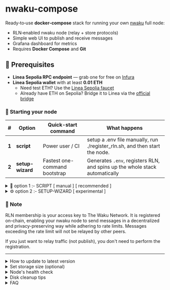 # nwaku-compose

Ready‑to‑use **docker‑compose** stack for running your own [nwaku](https://github.com/waku-org/nwaku) full node:

* RLN‑enabled nwaku node (relay + store protocols)
* Simple web UI to publish and receive messages
* Grafana dashboard for metrics
* Requires **Docker Compose** and **Git**

## 📝 Prerequisites

* **Linea Sepolia RPC endpoint** — grab one for free on [Infura](https://www.infura.io)
* **Linea Sepolia wallet** with at least **0.01 ETH**  
  * Need test ETH? Use the [Linea Sepolia faucet](https://www.infura.io/faucet/sepolia)  
  * Already have ETH on Sepolia? Bridge it to Linea via the [official bridge](https://bridge.linea.build/native-bridge)

### 🚀 Starting your node

| # | Option | Quick-start command | What happens | 
|---|------|--------------------|--------------|
| **1** | **script** | Power user / CI | setup a .env file manually, run ./register_rln.sh, and then start the node.|
| **2** | **setup-wizard** | Fastest one-command bootstrap | Generates `.env`, registers RLN, and spins up the whole stack automatically |

<details>
<summary>🧪 option 1 :- SCRIPT [ manual ] [ recommended ] </summary>

```
cp .env.example .env  
```
Edit the .env file and fill in all required parameters 

This command will register your membership and store it in `keystore/keystore.json`:
```
./register_rln.sh
```

### 💽 2. Select DB Parameters

Waku runs a PostgreSQL Database to store messages from the network and serve them to other peers.
To prevent the database to grow indefinitely, you need to select how much disk space to allocate.
You can either run a script that will estimate and set a good value:

```
./set_storage_retention.sh
```

Or select your own value. For example, `50GB`:

```shell
echo "STORAGE_SIZE=50GB" >> .env
```

Depending on your machine's memory, it may be worth allocating more memory to the Postgres container to ensure heavy queries are served:

```shell
./set_postgres_shm.sh
```

Or select your own value manually, for example, `4g`:

```shell
echo "POSTGRES_SHM=4g" >> .env
```

### 🖥️ 3. Start your node

Start all processes: nwaku node, database and grafana for metrics. Your [RLN](https://rate-limiting-nullifier.github.io/rln-docs/what_is_rln.html) membership is loaded into nwaku under the hood.
```console
docker-compose up -d
```
⚠️ The node might take a few minutes the very first time it runs because it needs to build locally the RLN community membership tree.

###🏄🏼‍♂️ 4. Interact with your nwaku node

* See [localhost:3000](http://localhost:3000/d/yns_4vFVk/nwaku-monitoring) for node metrics.
* See [localhost:4000](http://localhost:4000) for a nice frontend to chat with other users.

**📬 4. Use the REST API**

Your nwaku node exposes a [REST API](https://waku-org.github.io/waku-rest-api/) to interact with it.

```
# get nwaku version
curl http://127.0.0.1:8645/debug/v1/version
# get nwaku info
curl http://127.0.0.1:8645/debug/v1/info
```

**Publish a message to a `contentTopic`**. Everyone subscribed to it will receive it. Note that `payload` is base64 encoded.

```
curl -X POST "http://127.0.0.1:8645/relay/v1/auto/messages" \
 -H "content-type: application/json" \
 -d '{"payload":"'$(echo -n "Hello Waku Network - from Anonymous User" | base64)'","contentTopic":"/my-app/2/chatroom-1/proto"}'
```

**Get messages sent to a `contentTopic`**. Note that any store node in the network is used to reply.
```
curl -X GET "http://127.0.0.1:8645/store/v1/messages?contentTopics=%2Fmy-app%2F2%2Fchatroom-1%2Fproto&pageSize=50&ascending=true" \
 -H "accept: application/json"
```

For advanced documentation, refer to [ADVANCED.md](https://github.com/waku-org/nwaku-compose/blob/master/ADVANCED.md).

</details>

<details>
<summary>⚙️ option 2 :- SETUP-WIZARD [ experimental ]</summary>

Run the wizard script.
Once the script is done, the node will be started for you, so there is nothing else to do.

The script is experimental, feedback and pull requests are welcome.

```
./setup_wizard.sh
```

</details>

### 📌 Note
RLN membership is your access key to The Waku Network. It is registered on-chain, enabling your nwaku node to send messages in a decentralized and privacy-preserving way while adhering to rate limits. Messages exceeding the rate limit will not be relayed by other peers.

If you just want to relay traffic (not publish), you don't need to perform the registration.



-----
<details>
<summary>How to update to latest version</summary>

We regularly announce new available versions in our [Discord](https://discord.waku.org/) server.

### From `v0.35.1` or older

Please review the latest https://github.com/waku-org/nwaku-compose/blob/master/.env.example env var template file and update your .env accordingly.

Make sure you have some ETH in your Linea Sepolia account.
Also, move your Sepolia RPC client (e.g., Infura) to a Linea Sepolia RPC client.

You will need to delete both the `keystore` and `rln_tree` folders, and register your membership again before using the new version by running the following commands:

1. `cd nwaku-compose` ( go into the root's repository folder )
2. `docker-compose down`
3. `sudo rm -r keystore rln_tree`
4. `git pull origin master`
5. `./register_rln.sh`
6. `docker-compose up -d`

### From `v0.36.0` or newer

Updating the node is as simple as running the following:
1. `cd nwaku-compose` ( go into the root's repository folder )
2. `docker-compose down`
3. `git pull origin master`
4. `docker-compose up -d`
</details>

<details>
<summary>Set storage size (optional)</summary>

To improve storage on the network, you can increase the allocated space for the database.
To do so, you can simply run:

```
./set_storage_retention.sh
```
</details>

<details>
<summary>Node's health check</summary>

Once done, check your node is healthy: 

```
./chkhealth.sh 
```

All good:
```
02:15:51 - node health status is:

{
  "nodeHealth": "Ready",
  "protocolsHealth": [
    {
      "Rln Relay": "Ready"
    }
    ...
  ]
}
```

If the `./chkhealth.sh` script is hanging or returns the following, wait a few minutes and run it again:
```
02:17:57 - node health status is:

{
  "nodeHealth": "Initializing",
  "protocolsHealth": []
}
```
</details>

<details>
<summary>Disk cleanup tips</summary>

Docker artefact can take some precious disk space, run the following commands to free space **while your node is running**.

**Only do this if this machine is solely used for Waku and you have no other docker services**.

**I repeat, this will clean other docker services and images not running, only do this if this machine is only used for Waku**.

```
# Be sure that your containers **are running**
sudo docker-compose up -d

# Clean docker system files
sudo docker system prune -a

# Delete docker images
sudo docker image prune -a

# Delete docker containers
sudo docker container prune

# Delete docker volumes
sudo docker volume prune
```

#### journal

If your `/var/log` gets quite large:

```
journalctl --disk-usage
> Archived and active journals take up 1.5G in the file system.
```

You can cap the size in ` /etc/systemd/journald.conf` with

```
SystemMaxUse=50M
```

then restart to apply

```
systemctl restart systemd-journald
```

and verify
```
journalctl --disk-usage
> Archived and active journals take up 55.8M in the file system.
```

</details>

<details>
<summary>FAQ</summary>
[see](FAQ.md)
</details>
